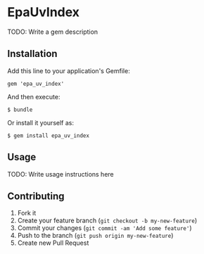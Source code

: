 # EpaUvIndex

TODO: Write a gem description

## Installation

Add this line to your application's Gemfile:

    gem 'epa_uv_index'

And then execute:

    $ bundle

Or install it yourself as:

    $ gem install epa_uv_index

## Usage

TODO: Write usage instructions here

## Contributing

1. Fork it
2. Create your feature branch (`git checkout -b my-new-feature`)
3. Commit your changes (`git commit -am 'Add some feature'`)
4. Push to the branch (`git push origin my-new-feature`)
5. Create new Pull Request
